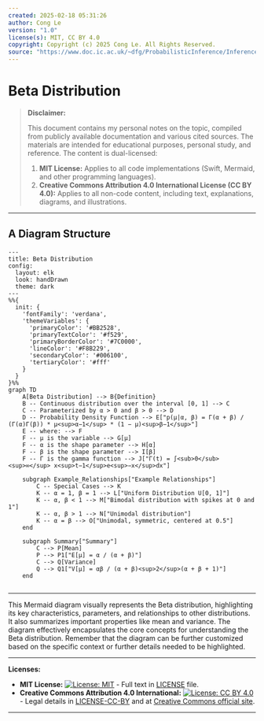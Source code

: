 ```yaml
---
created: 2025-02-18 05:31:26
author: Cong Le
version: "1.0"
license(s): MIT, CC BY 4.0
copyright: Copyright (c) 2025 Cong Le. All Rights Reserved.
source: "https://www.doc.ic.ac.uk/~dfg/ProbabilisticInference/InferenceAndMachineLearningNotes.pdf"
---
```




# Beta Distribution
> **Disclaimer:**
>
> This document contains my personal notes on the topic,
> compiled from publicly available documentation and various cited sources.
> The materials are intended for educational purposes, personal study, and reference.
> The content is dual-licensed:
> 1. **MIT License:** Applies to all code implementations (Swift, Mermaid, and other programming languages).
> 2. **Creative Commons Attribution 4.0 International License (CC BY 4.0):** Applies to all non-code content, including text, explanations, diagrams, and illustrations.
---


## A Diagram Structure



```mermaid
---
title: Beta Distribution
config:
  layout: elk
  look: handDrawn
  theme: dark
---
%%{
  init: {
    'fontFamily': 'verdana',
    'themeVariables': {
      'primaryColor': '#BB2528',
      'primaryTextColor': '#f529',
      'primaryBorderColor': '#7C0000',
      'lineColor': '#F8B229',
      'secondaryColor': '#006100',
      'tertiaryColor': '#fff'
    }
  }
}%%
graph TD
    A[Beta Distribution] --> B{Definition}
    B -- Continuous distribution over the interval [0, 1] --> C
    C -- Parameterized by α > 0 and β > 0 --> D
    D -- Probability Density Function --> E["p(µ|α, β) = Γ(α + β) / (Γ(α)Γ(β)) * µ<sup>α−1</sup> * (1 − µ)<sup>β−1</sup>"]
    E -- where: --> F
    F -- µ is the variable --> G[µ]
    F -- α is the shape parameter --> H[α]
    F -- β is the shape parameter --> I[β]
    F -- Γ is the gamma function --> J["Γ(t) = ∫<sub>0</sub><sup>∞</sup> x<sup>t−1</sup>e<sup>−x</sup>dx"]
    
    subgraph Example_Relationships["Example Relationships"]
        C -- Special Cases --> K
        K -- α = 1, β = 1 --> L["Uniform Distribution U[0, 1]"]
        K -- α, β < 1 --> M["Bimodal distribution with spikes at 0 and 1"]
        K -- α, β > 1 --> N["Unimodal distribution"]
        K -- α = β --> O["Unimodal, symmetric, centered at 0.5"]
    end
    
    subgraph Summary["Summary"]
        C --> P[Mean]
        P --> P1["E[µ] = α / (α + β)"]
        C --> Q[Variance]
        Q --> Q1["V[µ] = αβ / (α + β)<sup>2</sup>(α + β + 1)"]
    end
    
```

----


This Mermaid diagram visually represents the Beta distribution, highlighting its key characteristics, parameters, and relationships to other distributions.  It also summarizes important properties like mean and variance. The diagram effectively encapsulates the core concepts for understanding the Beta distribution. Remember that the diagram can be further customized based on the specific context or further details needed to be highlighted.



---
**Licenses:**

- **MIT License:**  [![License: MIT](https://img.shields.io/badge/License-MIT-yellow.svg)](LICENSE) - Full text in [LICENSE](LICENSE) file.
- **Creative Commons Attribution 4.0 International:** [![License: CC BY 4.0](https://licensebuttons.net/l/by/4.0/88x31.png)](LICENSE-CC-BY) - Legal details in [LICENSE-CC-BY](LICENSE-CC-BY) and at [Creative Commons official site](http://creativecommons.org/licenses/by/4.0/).

---
